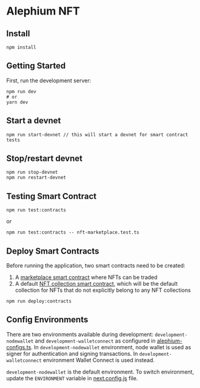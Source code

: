 # Alephium NFT

## Install

```
npm install
```

## Getting Started

First, run the development server:

```
npm run dev
# or
yarn dev
```

## Start a devnet

```
npm run start-devnet // this will start a devnet for smart contract tests
```

## Stop/restart devnet

```
npm run stop-devnet
npm run restart-devnet
```

## Testing Smart Contract

```
npm run test:contracts
```

or

```
npm run test:contracts -- nft-marketplace.test.ts
```

## Deploy Smart Contracts
Before running the application, two smart contracts need to be created:
1. A [marketplace smart contract](contracts/nft_marketplace.ral) where
   NFTs can be traded
2. A default [NFT collection smart
   contract](contracts/nft_collection.ral), which will be the default
   collection for NFTs that do not explicitly belong to any NFT
   collections

```
npm run deploy:contracts
```

## Config Environments
There are two environments available during development:
`development-nodewallet` and `development-walletconnect` as configured
in [alephium-configs.ts](configs/alephium-configs.ts). In
`development-nodewallet` environment, node wallet is used as signer
for authentication and signing transactions. In
`development-walletconnect` environment Wallet Connect is used
instead.

`development-nodewallet` is the default environment. To switch
environment, update the `ENVIRONMENT` variable in
[next.config.js](configs/next.config.js) file.

